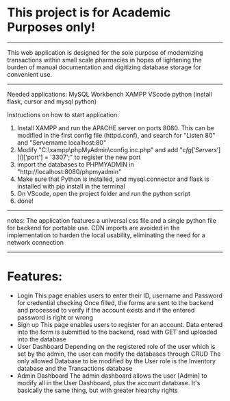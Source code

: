 # This project is for Academic Purposes only!
___________________________________________________________________________________________________________________________

This web application is designed for the sole purpose of modernizing transactions within small scale pharmacies in hopes
of lightening the burden of manual documentation and digitizing database storage for convenient use.

___________________________________________________________________________________________________________________________
Needed applications:
MySQL Workbench
XAMPP
VScode
python (install flask, cursor and mysql python)

Instructions on how to start application:
1. Install XAMPP and run the APACHE server on ports 8080. This can be modified in the first config file (httpd.conf), and search for "Listen 80" and "Servername localhost:80"
2. Modify "C:\xampp\phpMyAdmin\config.inc.php" and add "$cfg['Servers'][$i]['port'] = '3307';" to register the new port
3. import the databases to PHPMYADMIN in "http://localhost:8080/phpmyadmin"
4. Make sure that Python is installed, and mysql.connector and flask is installed with pip install in the terminal
5. On VScode, open the project folder and run the python script
6. done!
___________________________________________________________________________________________________________________________
notes:
The application features a universal css file and a single python file for backend for portable use.
CDN imports are avoided in the implementation to harden the local usability, eliminating the need for a network connection
___________________________________________________________________________________________________________________________
# Features:
 - Login
 This page enables users to enter their ID, username and Password for credential checking
 Once filled, the forms are sent to the backend and processed to verify if the account exists and if the entered password is right or wrong
 - Sign up
 This page enables users to register for an account.
 Data entered into the form is submitted to the backend, read with GET and uploaded into the database
 - User Dashboard
 Depending on the registered role of the user which is set by the admin, the user can modify the databases through CRUD
 The only allowed Database to be modified by the User role is the Inventory database and the Transactions database
 - Admin Dashboard
 The admin dashboard allows the user [Admin] to modify all in the User Dashboard, plus the account database.
 It's basically the same thing, but with greater hiearchy rights